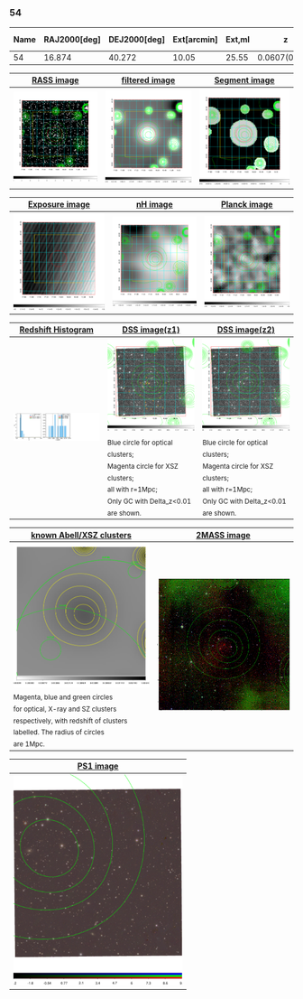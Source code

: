 <div STYLE="page-break-after: always;"></div>

### 54

|Name|RAJ2000[deg]|DEJ2000[deg] |Ext[arcmin]| Ext,ml | z | z_src| C|GC(XSZ,Delta_z<0.01)| GC(OPT,Delta_z<0.01)|GC| R_sig[arcmin] | R500[arcmin] | R500[Mpc]| CRsig[c/s] | CR500[c/s] |L500[1E44 erg/s]|F500[1E-12 erg/s/cm^2]| M500[1E14 Msun]|Tx[keV]|Cnt_sig|Beta|Rc[arcmin]|Comment|Alias|
|---|---|---|---|---|---|------|---|--------|---------|----------|---|---|---|---|---|---|---|---|---|---|---|---|---|---|
|54| 16.874| 40.272| 10.05| 25.55| 0.0607(0.006)| z1,| G| -| -| -| 41.095| 10.837| 0.762| 0.255(0.088)| 0.227(0.079)| 0.347(0.151)| 3.920(1.708)| 1.33(0.30)| 2.60(0.36)| 127.0| 0.517(-0.013+0.025)| 5.766(-0.569+0.622)| -| t441|

|[RASS image](../image/54/54_img.pdf)|[filtered image](../image/54/54_fil.pdf)|[Segment image](../image/54/54_seg.pdf)|
|-------------------|--------------------|-------------------|
| <img src="../image/54/54_img.png" width="300">  | <img src="../image/54/54_fil.png" width="300">   | <img src="../image/54/54_seg.png" width="300">  |

|[Exposure image](../image/54/54_mex.pdf)| [nH image](../image/54/54_nh.pdf)| [Planck image](../image/54/54_p.pdf)|
|-------------------|--------------------|-------------------|
|<img src="../image/54/54_mex.png" width="300">   | <img src="../image/54/54_nh.png" width="300">    | <img src="../image/54/54_p.png" width="300"> |

|[Redshift Histogram](../image/54/54_zg.pdf) | [DSS image(z1)](../image/54/54_dss_z1.pdf)      |  [DSS image(z2)](../image/54/54_dss_z2.pdf)    |
|-------------------|--------------------|-------------------|
|<img src="../image/54/54_zg.png" width="300"> |<img src="../image/54/54_dss_z1.png" width="300"> <sub><br>Blue circle for optical clusters; <br>Magenta circle for XSZ clusters; <br>all with r=1Mpc; <br>Only GC with Delta_z<0.01 are shown. </sub>| <img src="../image/54/54_dss_z2.png" width="300"><sub><br>Blue circle for optical clusters; <br>Magenta circle for XSZ clusters; <br>all with r=1Mpc; <br>Only GC with Delta_z<0.01 are shown. </sub> |

|[known Abell/XSZ clusters](../image/54/54_gc.pdf) | [2MASS image](../image/54/54_2mass.pdf)      |
|-------------------|-------------------|
|<img src=../image/54/54_gc.png width="300"> <br><sub>Magenta, blue and green circles <br>for optical, X-ray and SZ clusters <br>respectively, with redshift of clusters <br>labelled. The radius of circles <br>are 1Mpc.</sub>|<img src="../image/54/54_2mass.png" width="300">  |

|[PS1 image](../image/54/54_ps1.pdf)            |
|-------------------|
| <img src="../image/54/54_ps1.pdf" width="300">  |
